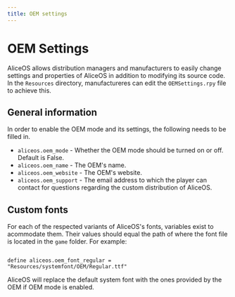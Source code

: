 ```yaml
---
title: OEM settings
---
```

# OEM Settings
AliceOS allows distribution managers and manufacturers to easily change settings and properties of AliceOS in addition to modifying its source code. In the `Resources` directory, manufactureres can edit the `OEMSettings.rpy` file to achieve this.

## General information
In order to enable the OEM mode and its settings, the following needs to be filled in.

- `aliceos.oem_mode` - Whether the OEM mode should be turned on or off. Default is False.
- `aliceos.oem_name` - The OEM's name.
- `aliceos.oem_website` - The OEM's website.
- `aliceos.oem_support` - The email address to which the player can contact for questions regarding the custom distribution of AliceOS.

## Custom fonts
For each of the respected variants of AliceOS's fonts, variables exist to acommodate them. Their values should equal the path of where the font file is located in the `game` folder. For example:

<pre><code class = "prettyprint lang-py">
define aliceos.oem_font_regular = "Resources/systemfont/OEM/Regular.ttf"
</code></pre>

AliceOS will replace the default system font with the ones provided by the OEM if OEM mode is enabled.